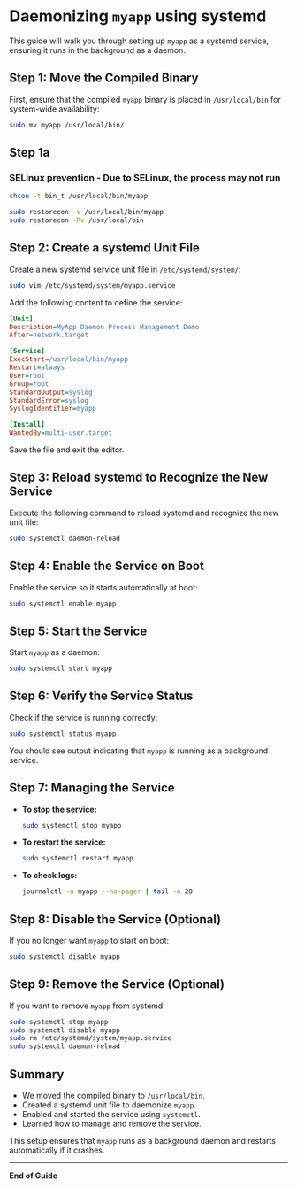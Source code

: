# Daemonizing `myapp` using systemd

This guide will walk you through setting up `myapp` as a systemd service, ensuring it runs in the background as a daemon.

## Step 1: Move the Compiled Binary
First, ensure that the compiled `myapp` binary is placed in `/usr/local/bin` for system-wide availability:

```sh
sudo mv myapp /usr/local/bin/
```

## Step 1a 
### SELinux prevention - Due to SELinux, the process may not run
```sh 
chcon -t bin_t /usr/local/bin/myapp

sudo restorecon -v /usr/local/bin/myapp
sudo restorecon -Rv /usr/local/bin

```


## Step 2: Create a systemd Unit File
Create a new systemd service unit file in `/etc/systemd/system/`:

```sh
sudo vim /etc/systemd/system/myapp.service
```

Add the following content to define the service:

```ini
[Unit]
Description=MyApp Daemon Process Management Demo
After=network.target

[Service]
ExecStart=/usr/local/bin/myapp
Restart=always
User=root
Group=root
StandardOutput=syslog
StandardError=syslog
SyslogIdentifier=myapp

[Install]
WantedBy=multi-user.target
```

Save the file and exit the editor.

## Step 3: Reload systemd to Recognize the New Service
Execute the following command to reload systemd and recognize the new unit file:

```sh
sudo systemctl daemon-reload
```

## Step 4: Enable the Service on Boot
Enable the service so it starts automatically at boot:

```sh
sudo systemctl enable myapp
```

## Step 5: Start the Service
Start `myapp` as a daemon:

```sh
sudo systemctl start myapp
```

## Step 6: Verify the Service Status
Check if the service is running correctly:

```sh
sudo systemctl status myapp
```

You should see output indicating that `myapp` is running as a background service.

## Step 7: Managing the Service
- **To stop the service:**
  ```sh
  sudo systemctl stop myapp
  ```
- **To restart the service:**
  ```sh
  sudo systemctl restart myapp
  ```
- **To check logs:**
  ```sh
  journalctl -u myapp --no-pager | tail -n 20
  ```

## Step 8: Disable the Service (Optional)
If you no longer want `myapp` to start on boot:

```sh
sudo systemctl disable myapp
```

## Step 9: Remove the Service (Optional)
If you want to remove `myapp` from systemd:

```sh
sudo systemctl stop myapp
sudo systemctl disable myapp
sudo rm /etc/systemd/system/myapp.service
sudo systemctl daemon-reload
```

## Summary
- We moved the compiled binary to `/usr/local/bin`.
- Created a systemd unit file to daemonize `myapp`.
- Enabled and started the service using `systemctl`.
- Learned how to manage and remove the service.

This setup ensures that `myapp` runs as a background daemon and restarts automatically if it crashes.

---

**End of Guide**

